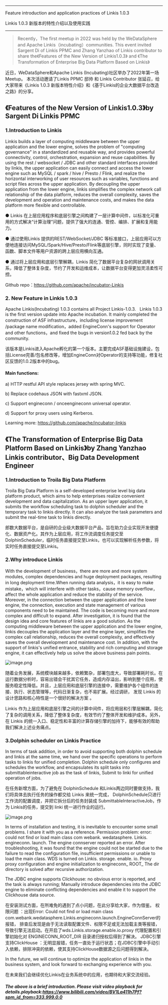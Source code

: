 
---
Feature introduction and application practices of Linkis 1.0.3

Linkis 1.0.3 新版本的特性介绍以及使用实践

---
>Recently，The first meetup in 2022 was held by the WeDataSphere and Apache Linkis（incubating）communities.
This event invited Sargent Di of Linkis PPMC and Zhang Yanzhao of Linkis contributor to share the《Features of the New Version of Linkis1.0.3》 and 《The Transformation of Enterprise Big Data Platform Based on Linkis》

近日，WeDataSphere和Apache Linkis (Incubating)社区举办了2022年第一场 Meetup。
本次活动邀请了Linkis PPMC 邸帅 和 Linkis Contributor 张延召，给大家带来《Linkis 1.0.3 新版本特性介绍》和《基于Linkis的企业大数据平台改造之路》的分享。


##  《Features of the New Version of Linkis1.0.3》by Sargent Di Linkis PPMC 

### 1.Introduction to Linkis

Linkis builds a layer of computing middleware between the upper application and the lower engine, solves the problem of "computing governance" in a standardized and reusable way, and provides powerful connectivity, control, orchestration, expansion and reuse capabilities.
By using the rest / websocket / JDBC and other standard interfaces provided by linkis, the upper application can easily connect and access the lower engine such as MySQL / spark / hive / Presto / Flink, and realize the horizontal interworking of user resources such as variables, functions and script files across the upper application.
By decoupling the upper application from the lower engine, linkis simplifies the complex network call relationship of the data platform, reduces the overall complexity, saves the development and operation and maintenance costs, and makes the data platform more flexible and controllable.

● Linkis 在上层应用程序和底层引擎之间构建了一层计算中间件，以标准化可重用的方式解决“计算治理”问题，提供了强大的连通、管控、编排、扩展和复用能力。

● 通过使用Linkis 提供的REST/WebSocket/JDBC 等标准接口，上层应用可以方便地连接访问MySQL/Spark/Hive/Presto/Flink等底层引擎，同时实现了变量、 函数、脚本文件等用户资源的跨上层应用横向互通。

● 通过将上层应用和底层引擎解耦，Linkis 简化了数据平台复杂的网状调用关系，降低了整体复杂度，节约了开发和运维成本，让数据平台变得更加灵活柔性可控。


Github repo：https://github.com/apache/incubator-Linkis


### 2. New Feature in Linkis 1.0.3 

Apache Linkis(Incubating) 1.0.3 contains all Project Linkis-1.0.3.  
Linkis 1.0.3 is the first version update into Apache incubation.
It mainly completed the construction of ASF infrastructure，including license improvement /package name modification，added EngineConn's support for Operator and other functions，and fixed the bugs in version1.0.2 fed back by the community.

该版本是Linkis进入Apache孵化的第一个版本。主要完成ASF基础设施建设，包括License完善/包名修改等，增加EngineConn对Operator的支持等功能，修复社区反馈的1.0.2版本中的bug。


#### Main functions:

a)  HTTP restful API style replaces jersey with spring MVC.

b)  Replace codehaus JSON with fastxml JSON.

c)  Support engineconn / onceengineconn universal operator.

d)  Support for proxy users using Kerberos.

Learning more: https://github.com/apache/incubator-linkis

## 《The Transformation of Enterprise Big Data Platform Based on Linkis》by Zhang Yanzhao  Linkis contributor、Big Data Development Engineer

### 1.Introduction to Troila Big Data Platform

Troila Big Data Platform is a self-developed enterprise level big data platform product, which aims to help enterprises realize convenient development and data capitalization. As an upper layer application, it submits the workflow scheduling task to dolphin scheduler and the temporary task to linkis directly. It can also analyze the task parameters and submit the real-time task to linkis directly.

郎数大数据平台，是自研的企业级大数据平台产品，旨在助力企业实现开发便捷化、数据资产化。其作为上层应用，将工作流调度任务提交至DolphinScheduler，临时任务直接提交至Linkis，也可以实现解析任务参数，将实时任务直接提交至Linkis。  


### 2.Why introduce Linkis

With the development of business，there are more and more system modules, complex dependencies and huge deployment packages, resulting in long deployment time.When running data analysis，it is easy to make mistake，which will interfere with other tasks，cause memory overflow，affect the whole application and reduce the stability of the service.
Moreover, in the connection between the upper application and the lower engine, the connection, execution and state management of various components need to be maintained. The code is becoming more and more complex and difficult to expand. After investigation, it is found that the design idea and core features of linkis are a good solution.
As the computing middleware between the upper application and the lower engine, linkis decouples the application layer and the engine layer, simplifies the complex call relationship, reduces the overall complexity, and effectively saves the overall development and maintenance cost. In addition, with the support of linkis's unified entrance, stability and rich computing and storage engine, it can effectively help us solve the above business pain points.

![image.png](https://s2.loli.net/2022/03/08/uMiNwABHGhbmjfU.png)

随着业务发展，系统模块越来越多，依赖繁杂，部署包庞大，导致部署耗时长。在运行数据分析时，容易出错会干扰其它任务，造成内存溢出，影响到整个应用，使服务稳定性降低。并且，上层应用和底层引擎的连接中，需要维护各个组件的连接、执行、状态管理等，代码日渐复杂，也不易扩展。经过调研， 发现 Linkis 的设计思路和核心特性是一个很好的解决方案 。

Linkis 作为上层应用和底层引擎之间的计算中间件，将应用层和引擎层解耦，简化了复杂的调用关系，降低了整体复杂度，有效节约了整体开发和维护成本。另外，在 Linkis 的统一入口、稳定性和丰富的计算存储引擎的加持下，能够有效的帮助我们解决上述业务痛点。

### 3.Dolphin scheduler on Linkis Practice

In terms of task addition, in order to avoid supporting both dolphin schedule and linkis at the same time, we hand over the specific operations to perform tasks to linkis for unified completion. Dolphin schedule only configures and schedules the workflow, and encapsulates its split tasks into submittableinteractive job as the task of linkis, Submit to linki for unified operation of jobs.

在任务新增方面，为了避免在 DolphinSchedule 和Linkis两边同时要做支持，我们将具体去执行任务的操作都交给 Linkis 来统一完成， DolphinSchedule只进行工作流的配置调度，并把它拆分后的任务封装成 SubmittableInteractiveJob，作为 Linkis的任务，提交到 linki 统一进行作业的运行。    

![image.png](https://s2.loli.net/2022/03/08/IkcnVterX1YoAE5.png)

In terms of installation and testing, it is inevitable to encounter some small problems. I share it with you as a reference.
Permission problem: error: could not find or load main class com webank. wedatasphere. Linkis. engineconn. launch. The engine connserver reported an error. After troubleshooting, it was found that the engine could not be started due to the failure to read the configuration file, insufficient permissions or unable to load the main class. WDS is turned on Linkis. storage. enable. io. Proxy proxy configuration and engine initialization to engineconn_ ROOT_ The dir directory is solved after recursive authorization.

The JDBC engine supports Clickhouse: no obvious error is reported, and the task is always running; Manually introduce dependencies into the JDBC engine to eliminate conflicting dependencies and enable it to support the Clickhouse data source.

在安装测试方面，在所难免的遇到了点小问题，在此分享给大家，作为借鉴。
权限问题 ：出现Error: Could not find or load main class com.webank.wedatasphere.Linkis.engineconn.launch.EngineConnServer的报错， 排查后发现是由于无法读取配置文件、权限不足或无法加载主类等报错，导致引擎无法启动。在开启了wds.Linkis.storage.enable.io.proxy 代理配置和引擎初始化对 ENGINECONN_ROOT_DIR 目录递归授权后得到了解决。
JDBC引擎支持ClickHouse ：无明显报错，任务一直处于运行状态；在JDBC引擎中手动引入依赖，排除冲突的依赖，使其支持ClickHouse数据源之后问题得到解决。

In the future, we will continue to optimize the application of linkis in the business system, and look forward to exchanging experience with you.

在未来我们会继续优化Linkis在业务系统中的应用，也期待和大家交流经验。 


####   *The above is a brief introduction. Please visit video playback for details.playback:https://www.bilibili.com/video/BV1La411h7Pf?spm_id_from=333.999.0.0*





